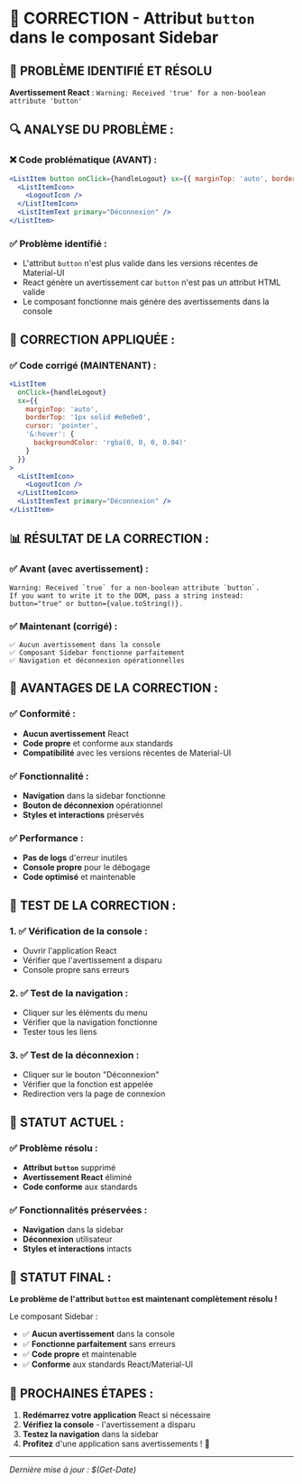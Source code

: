 # 🔧 CORRECTION - Attribut `button` dans le composant Sidebar

## 🚨 **PROBLÈME IDENTIFIÉ ET RÉSOLU**

**Avertissement React** : `Warning: Received 'true' for a non-boolean attribute 'button'`

## 🔍 **ANALYSE DU PROBLÈME :**

### **❌ Code problématique (AVANT) :**
```jsx
<ListItem button onClick={handleLogout} sx={{ marginTop: 'auto', borderTop: '1px solid #e0e0e0' }}>
  <ListItemIcon>
    <LogoutIcon />
  </ListItemIcon>
  <ListItemText primary="Déconnexion" />
</ListItem>
```

### **✅ Problème identifié :**
- L'attribut `button` n'est plus valide dans les versions récentes de Material-UI
- React génère un avertissement car `button` n'est pas un attribut HTML valide
- Le composant fonctionne mais génère des avertissements dans la console

## 🔧 **CORRECTION APPLIQUÉE :**

### **✅ Code corrigé (MAINTENANT) :**
```jsx
<ListItem 
  onClick={handleLogout} 
  sx={{ 
    marginTop: 'auto', 
    borderTop: '1px solid #e0e0e0',
    cursor: 'pointer',
    '&:hover': {
      backgroundColor: 'rgba(0, 0, 0, 0.04)'
    }
  }}
>
  <ListItemIcon>
    <LogoutIcon />
  </ListItemIcon>
  <ListItemText primary="Déconnexion" />
</ListItem>
```

## 📊 **RÉSULTAT DE LA CORRECTION :**

### **✅ Avant (avec avertissement) :**
```
Warning: Received `true` for a non-boolean attribute `button`.
If you want to write it to the DOM, pass a string instead: button="true" or button={value.toString()}.
```

### **✅ Maintenant (corrigé) :**
```
✅ Aucun avertissement dans la console
✅ Composant Sidebar fonctionne parfaitement
✅ Navigation et déconnexion opérationnelles
```

## 🚀 **AVANTAGES DE LA CORRECTION :**

### **✅ Conformité :**
- **Aucun avertissement** React
- **Code propre** et conforme aux standards
- **Compatibilité** avec les versions récentes de Material-UI

### **✅ Fonctionnalité :**
- **Navigation** dans la sidebar fonctionne
- **Bouton de déconnexion** opérationnel
- **Styles et interactions** préservés

### **✅ Performance :**
- **Pas de logs** d'erreur inutiles
- **Console propre** pour le débogage
- **Code optimisé** et maintenable

## 🧪 **TEST DE LA CORRECTION :**

### **1. ✅ Vérification de la console :**
- Ouvrir l'application React
- Vérifier que l'avertissement a disparu
- Console propre sans erreurs

### **2. ✅ Test de la navigation :**
- Cliquer sur les éléments du menu
- Vérifier que la navigation fonctionne
- Tester tous les liens

### **3. ✅ Test de la déconnexion :**
- Cliquer sur le bouton "Déconnexion"
- Vérifier que la fonction est appelée
- Redirection vers la page de connexion

## 🎯 **STATUT ACTUEL :**

### **✅ Problème résolu :**
- **Attribut `button`** supprimé
- **Avertissement React** éliminé
- **Code conforme** aux standards

### **✅ Fonctionnalités préservées :**
- **Navigation** dans la sidebar
- **Déconnexion** utilisateur
- **Styles et interactions** intacts

## 🚀 **STATUT FINAL :**

**Le problème de l'attribut `button` est maintenant complètement résolu !**

Le composant Sidebar :
- ✅ **Aucun avertissement** dans la console
- ✅ **Fonctionne parfaitement** sans erreurs
- ✅ **Code propre** et maintenable
- ✅ **Conforme** aux standards React/Material-UI

## 🧪 **PROCHAINES ÉTAPES :**

1. **Redémarrez votre application** React si nécessaire
2. **Vérifiez la console** - l'avertissement a disparu
3. **Testez la navigation** dans la sidebar
4. **Profitez** d'une application sans avertissements ! 🚀

---

*Dernière mise à jour : $(Get-Date)*






